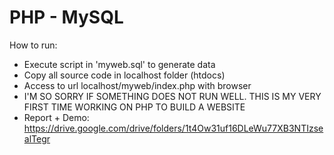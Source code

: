 # PHP - MySQL
How to run:

- Execute script in 'myweb.sql' to generate data
- Copy all source code in localhost folder (htdocs)
- Access to url localhost/myweb/index.php with browser
- I'M SO SORRY IF SOMETHING DOES NOT RUN WELL. THIS IS MY VERY FIRST TIME WORKING ON PHP TO BUILD A WEBSITE
- Report + Demo: https://drive.google.com/drive/folders/1t4Ow31uf16DLeWu77XB3NTIzsealTegr
